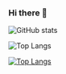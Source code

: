 ### Hi there 👋

<!--
**nrdanisha/nrdanisha** is a ✨ _special_ ✨ repository because its `README.md` (this file) appears on your GitHub profile.

Here are some ideas to get you started:

- 🔭 I’m currently working on ...
- 🌱 I’m currently learning ...
- 👯 I’m looking to collaborate on ...
- 🤔 I’m looking for help with ...
- 💬 Ask me about ...
- 📫 How to reach me: ...
- 😄 Pronouns: ...
- ⚡ Fun fact: ...
-->

![GitHub stats](https://github-readme-stats.vercel.app/api?username=nrdanisha&theme=dracula&show_icons=true&card_width=10)

![Top Langs](https://github-readme-stats.vercel.app/api/top-langs/?username=nrdanisha&layout=compact&theme=dracula&langs_count=8)

[![Top Langs](https://github-readme-stats.vercel.app/api/top-langs/?username=nrdanisha)](https://github.com/nrdanisha/github-readme-stats)
